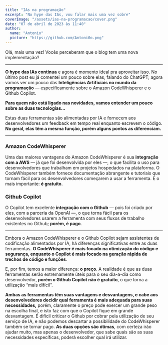 ```yaml
---
title: "IAs na programação"
excerpt: "No hype das IAs, vou falar mais uma vez sobre"
coverImage: "/assets/ias-na-programacao/cover.png"
date: "07 de abril de 2023 às 11:40"
author:
  name: "Antonio"
  picture: "https://github.com/Antoni0o.png"
---
```


Olá, mais uma vez! Vocês perceberam que o blog tem uma nova implementação?

---

**O hype das IAs continua** e agora é momento ideal pra aproveitar isso. No último post eu já comentei um pouco sobre elas, falando do ChatGPT; agora vamos ver um pouco das **Inteligências Artificiais no mundo da programação** — especificamente sobre o Amazon CodeWhisperer e o Github Copilot.

**Para quem não está ligado nas novidades, vamos entender um pouco sobre as duas tecnologias…**

Estas duas ferramentas são alimentadas por IA e fornecem aos desenvolvedores um feedback em tempo real enquanto escrevem o código. **No geral, elas têm a mesma função, porém alguns pontos as diferenciam.**

---

### Amazon CodeWhisperer

Uma das maiores vantagens do Amazon CodeWhisperer é sua **integração com a AWS** — já que foi desenvolvida por eles —, o que facilita o uso para desenvolvedores que trabalham em projetos hospedados na plataforma. O CodeWhisperer também fornece documentação abrangente e tutoriais que tornam fácil para os desenvolvedores começarem a usar a ferramenta. E o mais importante: **é gratuito**.

### Github Copilot

O Copilot tem excelente **integração com o Github** — pois foi criado por eles, com a parceria da OpenAI —, o que torna fácil para os desenvolvedores usarem a ferramenta com seus fluxos de trabalho existentes no Github; **porém, é pago**.

---

Embora o Amazon CodeWhisperer e o Github Copilot sejam assistentes de codificação alimentados por IA, há diferenças significativas entre as duas ferramentas. **O CodeWhisperer é mais focado na otimização do código e segurança, enquanto o Copilot é mais focado na geração rápida de trechos de código e funções**.

E, por fim, temos a maior diferença: **o preço**. A realidade é que as duas ferramentas serão extremamente úteis para o seu dia-a-dia como desenvolvedor, **porém o Github Copilot não é gratuito**, o que torna a utilização “mais difícil”.

**Ambas as ferramentas têm suas vantagens e desvantagens, e cabe aos desenvolvedores decidir qual ferramenta é mais adequada para suas necessidades,** porém, claramente o preço pode exercer um grande peso na escolha final, e isto faz com que o Copilot fique em grande desvantagem. É difícil criticar o Github por cobrar pela utilização de seu serviço de IA, e não podemos descartar a possibilidade do CodeWhisperer também se tornar pago. **As duas opções são ótimas**, com certeza irão ajudar muito, mas apenas o desenvolvedor, que sabe quais são as suas necessidades específicas, poderá escolher qual irá utilizar.

